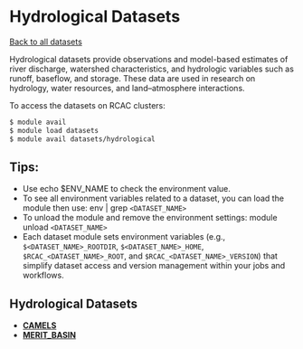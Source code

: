 # Hydrological Datasets


[Back to all datasets](index.md)


Hydrological datasets provide observations and model-based estimates of river discharge, watershed characteristics, and hydrologic variables such as runoff, baseflow, and storage. These data are used in research on hydrology, water resources, and land–atmosphere interactions.

To access the datasets on RCAC clusters:
```bash
$ module avail
$ module load datasets
$ module avail datasets/hydrological
```

## Tips:
- Use echo $ENV_NAME to check the environment value.
- To see all environment variables related to a dataset, you can load the module then use: env | grep `<DATASET_NAME>`
- To unload the module and remove the environment settings: module unload `<DATASET_NAME>`
- Each dataset module sets environment variables (e.g., `$<DATASET_NAME>_ROOTDIR`, `$<DATASET_NAME>_HOME`, `$RCAC_<DATASET_NAME>_ROOT`, and `$RCAC_<DATASET_NAME>_VERSION`) that simplify dataset access and version management within your jobs and workflows.

## Hydrological Datasets

* [**CAMELS**](hydrological/CAMELS.md)
* [**MERIT_BASIN**](hydrological/MERIT_BASINS.md)